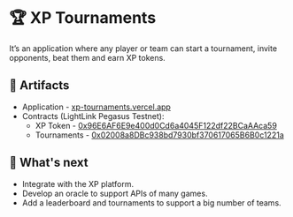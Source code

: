 # 🏆 XP Tournaments

It’s an application where any player or team can start a tournament, invite opponents, beat them and earn XP tokens.

## 🔗 Artifacts

- Application - [xp-tournaments.vercel.app](https://xp-tournaments.vercel.app/)
- Contracts (LightLink Pegasus Testnet):
  - XP Token - [0x96E6AF6E9e400d0Cd6a4045F122df22BCaAAca59](https://pegasus.lightlink.io/address/0x96E6AF6E9e400d0Cd6a4045F122df22BCaAAca59)
  - Tournaments - [0x02008a8DBc938bd7930bf370617065B6B0c1221a](https://pegasus.lightlink.io/address/0x02008a8DBc938bd7930bf370617065B6B0c1221a)

## 🔮 What's next

- Integrate with the XP platform.
- Develop an oracle to support APIs of many games.
- Add a leaderboard and tournaments to support a big number of teams.
